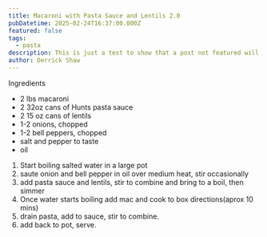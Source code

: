 ```yaml
---
title: Macaroni with Pasta Sauce and Lentils 2.0
pubDatetime: 2025-02-24T16:37:00.000Z
featured: false
tags:
  - pasta
description: This is just a test to show that a post not featured will show in the recent post category
author: Derrick Shaw
---
```


Ingredients

- 2 lbs macaroni
- 2 32oz cans of Hunts pasta sauce
- 2 15 oz cans of lentils
- 1-2 onions, chopped
- 1-2 bell peppers, chopped
- salt and pepper to taste
- oil

1. Start boiling salted water in a large pot
2. saute onion and bell pepper in oil over medium heat, stir occasionally
3. add pasta sauce and lentils, stir to combine and bring to a boil, then simmer
4. Once water starts boiling add mac and cook to box directions(aprox 10 mins)
5. drain pasta, add to sauce, stir to combine.
6. add back to pot, serve.

